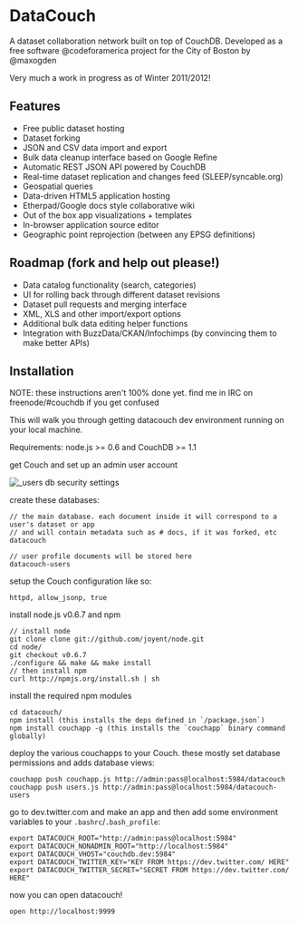 # DataCouch

A dataset collaboration network built on top of CouchDB. Developed as a free software @codeforamerica project for the City of Boston by @maxogden

Very much a work in progress as of Winter 2011/2012!

## Features

- Free public dataset hosting
- Dataset forking
- JSON and CSV data import and export
- Bulk data cleanup interface based on Google Refine
- Automatic REST JSON API powered by CouchDB
- Real-time dataset replication and changes feed (SLEEP/syncable.org)
- Geospatial queries
- Data-driven HTML5 application hosting
- Etherpad/Google docs style collaborative wiki
- Out of the box app visualizations + templates
- In-browser application source editor
- Geographic point reprojection (between any EPSG definitions)

## Roadmap (fork and help out please!)

- Data catalog functionality (search, categories)
- UI for rolling back through different dataset revisions
- Dataset pull requests and merging interface
- XML, XLS and other import/export options
- Additional bulk data editing helper functions  
- Integration with BuzzData/CKAN/Infochimps (by convincing them to make better APIs)

## Installation

NOTE: these instructions aren't 100% done yet. find me in IRC on freenode/#couchdb if you get confused

This will walk you through getting datacouch dev environment running on your local machine.

Requirements: node.js >= 0.6 and CouchDB >= 1.1

get Couch and set up an admin user account

![_users db security settings](http://i.imgur.com/vBMw7.png)

create these databases:

    // the main database. each document inside it will correspond to a user's dataset or app
    // and will contain metadata such as # docs, if it was forked, etc
    datacouch
    
    // user profile documents will be stored here
    datacouch-users

setup the Couch configuration like so:

    httpd, allow_jsonp, true

install node.js v0.6.7 and npm

    // install node
    git clone clone git://github.com/joyent/node.git
    cd node/
    git checkout v0.6.7
    ./configure && make && make install
    // then install npm
    curl http://npmjs.org/install.sh | sh

install the required npm modules

    cd datacouch/
    npm install (this installs the deps defined in `/package.json`)
    npm install couchapp -g (this installs the `couchapp` binary command globally)

deploy the various couchapps to your Couch. these mostly set database permissions and adds database views:

    couchapp push couchapp.js http://admin:pass@localhost:5984/datacouch
    couchapp push users.js http://admin:pass@localhost:5984/datacouch-users

go to dev.twitter.com and make an app and then add some environment variables to your `.bashrc`/`.bash_profile`:

    export DATACOUCH_ROOT="http://admin:pass@localhost:5984"
    export DATACOUCH_NONADMIN_ROOT="http://localhost:5984"
    export DATACOUCH_VHOST="couchdb.dev:5984"
    export DATACOUCH_TWITTER_KEY="KEY FROM https://dev.twitter.com/ HERE"
    export DATACOUCH_TWITTER_SECRET="SECRET FROM https://dev.twitter.com/ HERE"

now you can open datacouch!

    open http://localhost:9999
